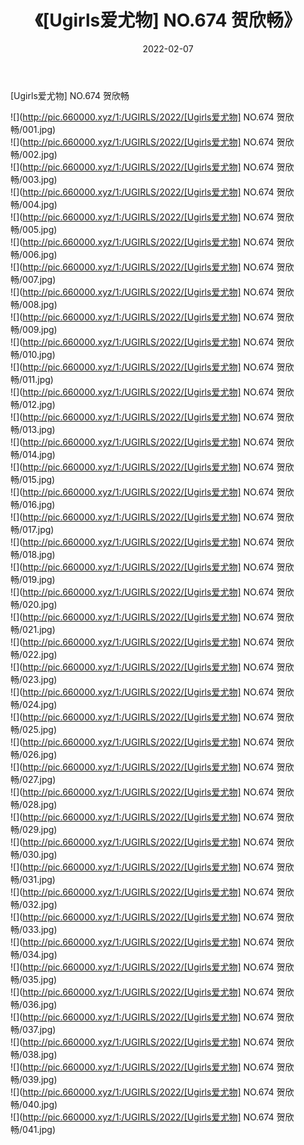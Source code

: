 ﻿---
layout: post
title:  《[Ugirls爱尤物] NO.674 贺欣畅》
date:   2022-02-07
img: http://pic.660000.xyz/1:/UGIRLS/2022/[Ugirls爱尤物] NO.674 贺欣畅/000.jpg
categories: [美女, 清纯, 唯美]
---

[Ugirls爱尤物] NO.674 贺欣畅

 ![](http://pic.660000.xyz/1:/UGIRLS/2022/[Ugirls爱尤物] NO.674 贺欣畅/001.jpg) <br>![](http://pic.660000.xyz/1:/UGIRLS/2022/[Ugirls爱尤物] NO.674 贺欣畅/002.jpg) <br>![](http://pic.660000.xyz/1:/UGIRLS/2022/[Ugirls爱尤物] NO.674 贺欣畅/003.jpg) <br>![](http://pic.660000.xyz/1:/UGIRLS/2022/[Ugirls爱尤物] NO.674 贺欣畅/004.jpg) <br>![](http://pic.660000.xyz/1:/UGIRLS/2022/[Ugirls爱尤物] NO.674 贺欣畅/005.jpg) <br>![](http://pic.660000.xyz/1:/UGIRLS/2022/[Ugirls爱尤物] NO.674 贺欣畅/006.jpg) <br>![](http://pic.660000.xyz/1:/UGIRLS/2022/[Ugirls爱尤物] NO.674 贺欣畅/007.jpg) <br>![](http://pic.660000.xyz/1:/UGIRLS/2022/[Ugirls爱尤物] NO.674 贺欣畅/008.jpg) <br>![](http://pic.660000.xyz/1:/UGIRLS/2022/[Ugirls爱尤物] NO.674 贺欣畅/009.jpg) <br>![](http://pic.660000.xyz/1:/UGIRLS/2022/[Ugirls爱尤物] NO.674 贺欣畅/010.jpg) <br>![](http://pic.660000.xyz/1:/UGIRLS/2022/[Ugirls爱尤物] NO.674 贺欣畅/011.jpg) <br>![](http://pic.660000.xyz/1:/UGIRLS/2022/[Ugirls爱尤物] NO.674 贺欣畅/012.jpg) <br>![](http://pic.660000.xyz/1:/UGIRLS/2022/[Ugirls爱尤物] NO.674 贺欣畅/013.jpg) <br>![](http://pic.660000.xyz/1:/UGIRLS/2022/[Ugirls爱尤物] NO.674 贺欣畅/014.jpg) <br>![](http://pic.660000.xyz/1:/UGIRLS/2022/[Ugirls爱尤物] NO.674 贺欣畅/015.jpg) <br>![](http://pic.660000.xyz/1:/UGIRLS/2022/[Ugirls爱尤物] NO.674 贺欣畅/016.jpg) <br>![](http://pic.660000.xyz/1:/UGIRLS/2022/[Ugirls爱尤物] NO.674 贺欣畅/017.jpg) <br>![](http://pic.660000.xyz/1:/UGIRLS/2022/[Ugirls爱尤物] NO.674 贺欣畅/018.jpg) <br>![](http://pic.660000.xyz/1:/UGIRLS/2022/[Ugirls爱尤物] NO.674 贺欣畅/019.jpg) <br>![](http://pic.660000.xyz/1:/UGIRLS/2022/[Ugirls爱尤物] NO.674 贺欣畅/020.jpg) <br>![](http://pic.660000.xyz/1:/UGIRLS/2022/[Ugirls爱尤物] NO.674 贺欣畅/021.jpg) <br>![](http://pic.660000.xyz/1:/UGIRLS/2022/[Ugirls爱尤物] NO.674 贺欣畅/022.jpg) <br>![](http://pic.660000.xyz/1:/UGIRLS/2022/[Ugirls爱尤物] NO.674 贺欣畅/023.jpg) <br>![](http://pic.660000.xyz/1:/UGIRLS/2022/[Ugirls爱尤物] NO.674 贺欣畅/024.jpg) <br>![](http://pic.660000.xyz/1:/UGIRLS/2022/[Ugirls爱尤物] NO.674 贺欣畅/025.jpg) <br>![](http://pic.660000.xyz/1:/UGIRLS/2022/[Ugirls爱尤物] NO.674 贺欣畅/026.jpg) <br>![](http://pic.660000.xyz/1:/UGIRLS/2022/[Ugirls爱尤物] NO.674 贺欣畅/027.jpg) <br>![](http://pic.660000.xyz/1:/UGIRLS/2022/[Ugirls爱尤物] NO.674 贺欣畅/028.jpg) <br>![](http://pic.660000.xyz/1:/UGIRLS/2022/[Ugirls爱尤物] NO.674 贺欣畅/029.jpg) <br>![](http://pic.660000.xyz/1:/UGIRLS/2022/[Ugirls爱尤物] NO.674 贺欣畅/030.jpg) <br>![](http://pic.660000.xyz/1:/UGIRLS/2022/[Ugirls爱尤物] NO.674 贺欣畅/031.jpg) <br>![](http://pic.660000.xyz/1:/UGIRLS/2022/[Ugirls爱尤物] NO.674 贺欣畅/032.jpg) <br>![](http://pic.660000.xyz/1:/UGIRLS/2022/[Ugirls爱尤物] NO.674 贺欣畅/033.jpg) <br>![](http://pic.660000.xyz/1:/UGIRLS/2022/[Ugirls爱尤物] NO.674 贺欣畅/034.jpg) <br>![](http://pic.660000.xyz/1:/UGIRLS/2022/[Ugirls爱尤物] NO.674 贺欣畅/035.jpg) <br>![](http://pic.660000.xyz/1:/UGIRLS/2022/[Ugirls爱尤物] NO.674 贺欣畅/036.jpg) <br>![](http://pic.660000.xyz/1:/UGIRLS/2022/[Ugirls爱尤物] NO.674 贺欣畅/037.jpg) <br>![](http://pic.660000.xyz/1:/UGIRLS/2022/[Ugirls爱尤物] NO.674 贺欣畅/038.jpg) <br>![](http://pic.660000.xyz/1:/UGIRLS/2022/[Ugirls爱尤物] NO.674 贺欣畅/039.jpg) <br>![](http://pic.660000.xyz/1:/UGIRLS/2022/[Ugirls爱尤物] NO.674 贺欣畅/040.jpg) <br>![](http://pic.660000.xyz/1:/UGIRLS/2022/[Ugirls爱尤物] NO.674 贺欣畅/041.jpg) <br>